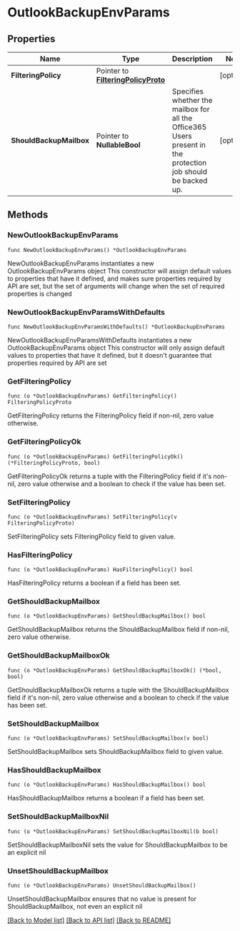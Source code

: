 # OutlookBackupEnvParams

## Properties

Name | Type | Description | Notes
------------ | ------------- | ------------- | -------------
**FilteringPolicy** | Pointer to [**FilteringPolicyProto**](FilteringPolicyProto.md) |  | [optional] 
**ShouldBackupMailbox** | Pointer to **NullableBool** | Specifies whether the mailbox for all the Office365 Users present in the protection job should be backed up. | [optional] 

## Methods

### NewOutlookBackupEnvParams

`func NewOutlookBackupEnvParams() *OutlookBackupEnvParams`

NewOutlookBackupEnvParams instantiates a new OutlookBackupEnvParams object
This constructor will assign default values to properties that have it defined,
and makes sure properties required by API are set, but the set of arguments
will change when the set of required properties is changed

### NewOutlookBackupEnvParamsWithDefaults

`func NewOutlookBackupEnvParamsWithDefaults() *OutlookBackupEnvParams`

NewOutlookBackupEnvParamsWithDefaults instantiates a new OutlookBackupEnvParams object
This constructor will only assign default values to properties that have it defined,
but it doesn't guarantee that properties required by API are set

### GetFilteringPolicy

`func (o *OutlookBackupEnvParams) GetFilteringPolicy() FilteringPolicyProto`

GetFilteringPolicy returns the FilteringPolicy field if non-nil, zero value otherwise.

### GetFilteringPolicyOk

`func (o *OutlookBackupEnvParams) GetFilteringPolicyOk() (*FilteringPolicyProto, bool)`

GetFilteringPolicyOk returns a tuple with the FilteringPolicy field if it's non-nil, zero value otherwise
and a boolean to check if the value has been set.

### SetFilteringPolicy

`func (o *OutlookBackupEnvParams) SetFilteringPolicy(v FilteringPolicyProto)`

SetFilteringPolicy sets FilteringPolicy field to given value.

### HasFilteringPolicy

`func (o *OutlookBackupEnvParams) HasFilteringPolicy() bool`

HasFilteringPolicy returns a boolean if a field has been set.

### GetShouldBackupMailbox

`func (o *OutlookBackupEnvParams) GetShouldBackupMailbox() bool`

GetShouldBackupMailbox returns the ShouldBackupMailbox field if non-nil, zero value otherwise.

### GetShouldBackupMailboxOk

`func (o *OutlookBackupEnvParams) GetShouldBackupMailboxOk() (*bool, bool)`

GetShouldBackupMailboxOk returns a tuple with the ShouldBackupMailbox field if it's non-nil, zero value otherwise
and a boolean to check if the value has been set.

### SetShouldBackupMailbox

`func (o *OutlookBackupEnvParams) SetShouldBackupMailbox(v bool)`

SetShouldBackupMailbox sets ShouldBackupMailbox field to given value.

### HasShouldBackupMailbox

`func (o *OutlookBackupEnvParams) HasShouldBackupMailbox() bool`

HasShouldBackupMailbox returns a boolean if a field has been set.

### SetShouldBackupMailboxNil

`func (o *OutlookBackupEnvParams) SetShouldBackupMailboxNil(b bool)`

 SetShouldBackupMailboxNil sets the value for ShouldBackupMailbox to be an explicit nil

### UnsetShouldBackupMailbox
`func (o *OutlookBackupEnvParams) UnsetShouldBackupMailbox()`

UnsetShouldBackupMailbox ensures that no value is present for ShouldBackupMailbox, not even an explicit nil

[[Back to Model list]](../README.md#documentation-for-models) [[Back to API list]](../README.md#documentation-for-api-endpoints) [[Back to README]](../README.md)


